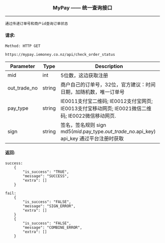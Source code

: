 <p align="center">
<h3 align="center">MyPay —— 统一查询接口</h3><hr>
</p>

```
通过传递订单号和商户id查询订单状态
```


#### 请求:

```
Method: HTTP GET

https://mypay.iemoney.co.nz/api/check_order_status
```

|Parameter	|Type 	 |Description|
|-----------|--------|-----------|
|mid        |int     |5位数，这边获取注册|
|out\_trade_no   |string  |商户自己的订单号，32位，官方建议：时间日期，加随机数，唯一订单号|
|pay_type       |string     |IE0011支付宝二维码; IE0012支付宝网页; IE0013支付宝移动网页; IE0021微信二维码; IE0022微信移动网页.|
|sign       |string  |签名，签名规则 sign md5($mid.$pay\_type.$out\_trade\_no.$api\_key)<br/>api_key 通过平台注册时获取|

#### 返回:

```
success:
	{
	    "is_success": "TRUE",
	    "message": "SUCCESS",
	    "extra": []
	}

fail:
	{
	    "is_success": "FALSE",
	    "message": "SIGN_ERROR",
	    "extra": []
	}
	{
	    "is_success": "FALSE",
	    "message": "COMBINE_ERROR",
	    "extra": []
	}
```
